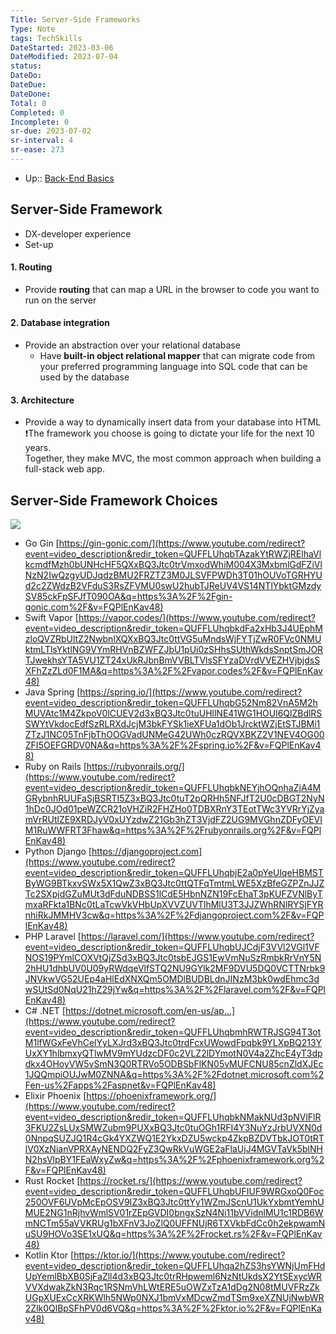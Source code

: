 ```yaml
---
Title: Server-Side Frameworks
Type: Note
tags: TechSkills
DateStarted: 2023-03-06
DateModified: 2023-07-04
status:
DateDo:
DateDue: 
DateDone:
Total: 0
Completed: 0
Incomplete: 0
sr-due: 2023-07-02
sr-interval: 4
sr-ease: 273
---
```

- Up:: [Back-End Basics](Back-End%20Basics)
## Server-Side Framework

- DX-developer experience
- Set-up

#### 1. Routing

- Provide **routing** that can map a URL in the browser to code you want to run on the server

#### 2. Database integration

- Provide an abstraction over your relational database
  - Have **built-in object relational mapper** that can migrate code from your preferred programming language into SQL code that can be used by the database

#### 3. Architecture

- Provide a way to dynamically insert data from your database into HTML  
  ❗The framework you choose is going to dictate your life for the next 10 years.  
  Together, they make MVC, the most common approach when building a full-stack web app.

## Server-Side Framework Choices

![](zz-assets/Pasted%20image%2020230308194505.png)

- Go Gin [https://gin-gonic.com/](https://www.youtube.com/redirect?event=video_description&redir_token=QUFFLUhqbTAzakYtRWZjRElhaVlkcmdfMzh0bUNHcHF5QXxBQ3Jtc0trVmxodWhiM004X3MxbmlGdFZiVlNzN2IwQzgyUDJqdzBMU2FRZTZ3M0JLSVFPWDh3T01hOUVoTGRHYUd2c2ZWdzB2VFduS3RsZFVMU0swU2hubTJReUV4VS14NTlYbktGMzdySV85ckFpSFJfT090OA&q=https%3A%2F%2Fgin-gonic.com%2F&v=FQPlEnKav48)
- Swift Vapor [https://vapor.codes/](https://www.youtube.com/redirect?event=video_description&redir_token=QUFFLUhqbkdFa2xHb3J4UEphMzloQVZRbUltZ2NwbnlXQXxBQ3Jtc0ttVG5uMndsWjFYTjZwR0FVc0NMUktmLTlsYktlNG9VYmRHVnBZWFZJbU1pUi0zSHhsSUthWkdsSnptSmJORTJwekhsYTA5VU1ZT24xUkRJbnBmVVBLTVlsSFYzaDVrdVVEZHVjbjdsSXFhZzZLd0F1MA&q=https%3A%2F%2Fvapor.codes%2F&v=FQPlEnKav48)
- Java Spring [https://spring.io/](https://www.youtube.com/redirect?event=video_description&redir_token=QUFFLUhqbG52Nm82VnA5M2hMUVAtc1M4ZkpoV0lCUEV2d3xBQ3Jtc0tuUHllNE41WG1HOUl6QlZBdlRSSWYtVkdocEdfSzRLRXdJcjM3bkFYSk1ieXFUa1dOb1JrcktWZjEtSTJBMi1ZTzJ1NC05TnFjbThOOGVadUNMeG42UWh0czRQVXBKZ2V1NEV4OG00ZFI5OEFGRDV0NA&q=https%3A%2F%2Fspring.io%2F&v=FQPlEnKav48)
- Ruby on Rails [https://rubyonrails.org/](https://www.youtube.com/redirect?event=video_description&redir_token=QUFFLUhqbkNEYjhOQnhaZjA4MGRybnhRUUFaSjBSRTI5Z3xBQ3Jtc0tuT2pQRHh5NFJfT2U0cDBGT2NyN1hDc0JOd01peWZCR21oVHZiR2FHZHo0TDBXRnY3TEotTWc3YVRrYjZyamVrRUtlZE9XRDJyV0xUYzdwZ21Gb3hZT3VjdFZ2UG9MVGhnZDFyOEVIM1RuWWFRT3Fhaw&q=https%3A%2F%2Frubyonrails.org%2F&v=FQPlEnKav48)
- Python Django [https://djangoproject.com](https://www.youtube.com/redirect?event=video_description&redir_token=QUFFLUhqbjE2a0pYeUlqeHBMSTByWG9BTkxvSWx5X1QwZ3xBQ3Jtc0ttQTFqTmtmLWE5XzBfeGZPZnJJZTc2SXpjdGZuMUt3dFduNDBSS1lCdE5HbnNZN19FcEhaT3pKUFZVNlByTmxaRFkta1BNc0tLaTcwVkVHbUpXVVZUVTlhMlU3T3JJZWhRNlRYSjFYRnhiRkJMMHV3cw&q=https%3A%2F%2Fdjangoproject.com%2F&v=FQPlEnKav48)
- PHP Laravel [https://laravel.com/](https://www.youtube.com/redirect?event=video_description&redir_token=QUFFLUhqbUJCdjF3VVl2VGl1VFNOS19PYmlCOXVtQjZSd3xBQ3Jtc0tsbEJGS1EwVmNuSzRmbkRrVnY5N2hHU1dhbUV0U09yRWdqeVlfSTQ2NU9GYlk2MF9DVU5DQ0VCTTNrbk9JNVkwVG52UEp4aHlEdXNXQm5OMDlBUDBLdnJINzM3bk0wdEhmc3dwSUtSd0NqU21hZ29jYw&q=https%3A%2F%2Flaravel.com%2F&v=FQPlEnKav48)
- C# .NET [https://dotnet.microsoft.com/en-us/ap...](https://www.youtube.com/redirect?event=video_description&redir_token=QUFFLUhqbmhRWTRJSG94T3otM1lfWGxFeVhCelYyLXJrd3xBQ3Jtc0trdFcxUWowdFpqbk9YLXpBQ213YUxXY1hlbmxyQTlwMV9mYUdzcDF0c2VLZ2lDYmotN0V4a2ZhcE4yT3dpdkx4OHoyVW5vSmN3Q0RTRVo5ODBSbFlKN05vMUFCNU85cnZldXJEc1JQQmpiOUJwM0ZNNA&q=https%3A%2F%2Fdotnet.microsoft.com%2Fen-us%2Fapps%2Faspnet&v=FQPlEnKav48)
- Elixir Phoenix [https://phoenixframework.org/](https://www.youtube.com/redirect?event=video_description&redir_token=QUFFLUhqbkNMakNUd3pNVlFlR3FKU2ZsLUxSMWZubm9PUXxBQ3Jtc0tuOGh1RFI4Y3NuYzJrbUVXN0d0NnpqSUZJQ1R4cGk4YXZWQ1E2YkxDZU5wckp4ZkpBZDVTbkJOT0tRTlV0XzNianVPRXAyNENDQ2FyZ3QwRkVuWGE2aFlaUjJ4MGVTaVk5blNHN2hsVlpBY1FEaWxyZw&q=https%3A%2F%2Fphoenixframework.org%2F&v=FQPlEnKav48)
- Rust Rocket [https://rocket.rs/](https://www.youtube.com/redirect?event=video_description&redir_token=QUFFLUhqbUFIUF9WRGxoQ0Foc250OVF6UVpMcEpOSV9IZ3xBQ3Jtc0ttYy1WZmJScnU1UkYxbmtYemhUMUE2NG1nRjhvWmlSV01rZEpGVDI0bngxSzN4Ni11bVVidnlMU1c1RDB6WmNCTm55aVVKRUg1bXFnV3JoZlQ0UFFNUjR6TXVkbFdCc0h2ekpwamNuSU9HOVo3SE1xUQ&q=https%3A%2F%2Frocket.rs%2F&v=FQPlEnKav48)
- Kotlin Ktor [https://ktor.io/](https://www.youtube.com/redirect?event=video_description&redir_token=QUFFLUhqa2hZS3hsYWNjUmFHdUpYemlBbXB0SjFaZll4d3xBQ3Jtc0trRHpweml6NzNtUkdsX2YtSExycWRVVXdwakZkN3Rqc1RSNmVhLWtERE5uOWZxTzA1dDg2N08tMUVFRzZkUGpXUExCcXRKWlh5NWp0NXJ1bmVxMDcwZmdTSm9xeXZNUjNwbWR2Zlk0QlBpSFhPV0d6VQ&q=https%3A%2F%2Fktor.io%2F&v=FQPlEnKav48)
